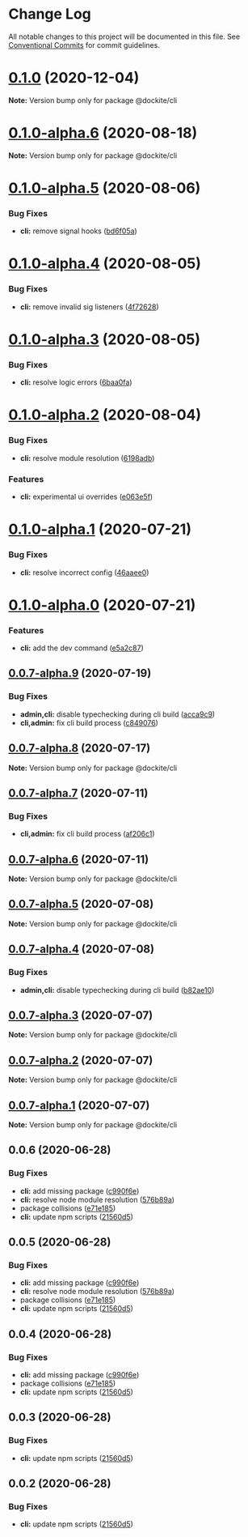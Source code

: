 # Change Log

All notable changes to this project will be documented in this file.
See [Conventional Commits](https://conventionalcommits.org) for commit guidelines.

# [0.1.0](https://github.com/dockite/dockite/compare/@dockite/cli@0.1.0-alpha.6...@dockite/cli@0.1.0) (2020-12-04)

**Note:** Version bump only for package @dockite/cli





# [0.1.0-alpha.6](https://github.com/dockite/dockite/compare/@dockite/cli@0.1.0-alpha.5...@dockite/cli@0.1.0-alpha.6) (2020-08-18)

**Note:** Version bump only for package @dockite/cli





# [0.1.0-alpha.5](https://github.com/dockite/dockite/compare/@dockite/cli@0.1.0-alpha.4...@dockite/cli@0.1.0-alpha.5) (2020-08-06)


### Bug Fixes

* **cli:** remove signal hooks ([bd6f05a](https://github.com/dockite/dockite/commit/bd6f05a77e3d2b2ce0b26491b31f8af483672a80))





# [0.1.0-alpha.4](https://github.com/dockite/dockite/compare/@dockite/cli@0.1.0-alpha.3...@dockite/cli@0.1.0-alpha.4) (2020-08-05)


### Bug Fixes

* **cli:** remove invalid sig listeners ([4f72628](https://github.com/dockite/dockite/commit/4f72628ced3ad3119649865189cb634777b3f500))





# [0.1.0-alpha.3](https://github.com/dockite/dockite/compare/@dockite/cli@0.1.0-alpha.2...@dockite/cli@0.1.0-alpha.3) (2020-08-05)


### Bug Fixes

* **cli:** resolve logic errors ([6baa0fa](https://github.com/dockite/dockite/commit/6baa0fa0dfde5499e35e5440cc8464fdd784cdea))





# [0.1.0-alpha.2](https://github.com/dockite/dockite/compare/@dockite/cli@0.1.0-alpha.1...@dockite/cli@0.1.0-alpha.2) (2020-08-04)


### Bug Fixes

* **cli:** resolve module resolution ([6198adb](https://github.com/dockite/dockite/commit/6198adbc163b2ed874fb758788caefc135e99bff))


### Features

* **cli:** experimental ui overrides ([e063e5f](https://github.com/dockite/dockite/commit/e063e5fd560238914edce050776271f4f987cca6))





# [0.1.0-alpha.1](https://github.com/dockite/dockite/compare/@dockite/cli@0.1.0-alpha.0...@dockite/cli@0.1.0-alpha.1) (2020-07-21)


### Bug Fixes

* **cli:** resolve incorrect config ([46aaee0](https://github.com/dockite/dockite/commit/46aaee0497b30c2b38a0a9569047de694fa4c902))





# [0.1.0-alpha.0](https://github.com/dockite/dockite/compare/@dockite/cli@0.0.7-alpha.9...@dockite/cli@0.1.0-alpha.0) (2020-07-21)


### Features

* **cli:** add the dev command ([e5a2c87](https://github.com/dockite/dockite/commit/e5a2c8744d069a677366119aec9f5cdc07e69ab7))





## [0.0.7-alpha.9](https://github.com/dockite/dockite/compare/@dockite/cli@0.0.6...@dockite/cli@0.0.7-alpha.9) (2020-07-19)


### Bug Fixes

* **admin,cli:** disable typechecking during cli build ([acca9c9](https://github.com/dockite/dockite/commit/acca9c961e44d443351d445aa72e943714d77025))
* **cli,admin:** fix cli build process ([c849076](https://github.com/dockite/dockite/commit/c8490765de7f5c3cba4deb422fc77e3b8b0a950b))





## [0.0.7-alpha.8](https://github.com/dockite/dockite/compare/@dockite/cli@0.0.7-alpha.7...@dockite/cli@0.0.7-alpha.8) (2020-07-17)

**Note:** Version bump only for package @dockite/cli





## [0.0.7-alpha.7](https://github.com/dockite/dockite/compare/@dockite/cli@0.0.7-alpha.6...@dockite/cli@0.0.7-alpha.7) (2020-07-11)


### Bug Fixes

* **cli,admin:** fix cli build process ([af206c1](https://github.com/dockite/dockite/commit/af206c17c27a63bdb10812f6b3a95e3f79f9de09))





## [0.0.7-alpha.6](https://github.com/dockite/dockite/compare/@dockite/cli@0.0.7-alpha.5...@dockite/cli@0.0.7-alpha.6) (2020-07-11)

**Note:** Version bump only for package @dockite/cli





## [0.0.7-alpha.5](https://github.com/dockite/dockite/compare/@dockite/cli@0.0.7-alpha.4...@dockite/cli@0.0.7-alpha.5) (2020-07-08)

**Note:** Version bump only for package @dockite/cli





## [0.0.7-alpha.4](https://github.com/dockite/dockite/compare/@dockite/cli@0.0.7-alpha.3...@dockite/cli@0.0.7-alpha.4) (2020-07-08)


### Bug Fixes

* **admin,cli:** disable typechecking during cli build ([b82ae10](https://github.com/dockite/dockite/commit/b82ae10b1de883f762f4bce3f98f6a2a9b2e457e))





## [0.0.7-alpha.3](https://github.com/dockite/dockite/compare/@dockite/cli@0.0.7-alpha.2...@dockite/cli@0.0.7-alpha.3) (2020-07-07)

**Note:** Version bump only for package @dockite/cli





## [0.0.7-alpha.2](https://github.com/dockite/dockite/compare/@dockite/cli@0.0.7-alpha.1...@dockite/cli@0.0.7-alpha.2) (2020-07-07)

**Note:** Version bump only for package @dockite/cli





## [0.0.7-alpha.1](https://github.com/dockite/dockite/compare/@dockite/cli@0.0.6...@dockite/cli@0.0.7-alpha.1) (2020-07-07)

**Note:** Version bump only for package @dockite/cli





## 0.0.6 (2020-06-28)


### Bug Fixes

* **cli:** add missing package ([c990f6e](https://github.com/dockite/dockite/commit/c990f6e385529d14c99339e256ca86f5f61a6a20))
* **cli:** resolve node module resolution ([576b89a](https://github.com/dockite/dockite/commit/576b89aea7a519c942c089fad9e2a296cef97200))
* package collisions ([e71e185](https://github.com/dockite/dockite/commit/e71e185e225708841102247b6ec7dd794252cad8))
* **cli:** update npm scripts ([21560d5](https://github.com/dockite/dockite/commit/21560d55b5ef8d9fbd5a971a2f0278e88a95cc16))





## 0.0.5 (2020-06-28)


### Bug Fixes

* **cli:** add missing package ([c990f6e](https://github.com/dockite/dockite/commit/c990f6e385529d14c99339e256ca86f5f61a6a20))
* **cli:** resolve node module resolution ([576b89a](https://github.com/dockite/dockite/commit/576b89aea7a519c942c089fad9e2a296cef97200))
* package collisions ([e71e185](https://github.com/dockite/dockite/commit/e71e185e225708841102247b6ec7dd794252cad8))
* **cli:** update npm scripts ([21560d5](https://github.com/dockite/dockite/commit/21560d55b5ef8d9fbd5a971a2f0278e88a95cc16))





## 0.0.4 (2020-06-28)


### Bug Fixes

* **cli:** add missing package ([c990f6e](https://github.com/dockite/dockite/commit/c990f6e385529d14c99339e256ca86f5f61a6a20))
* package collisions ([e71e185](https://github.com/dockite/dockite/commit/e71e185e225708841102247b6ec7dd794252cad8))
* **cli:** update npm scripts ([21560d5](https://github.com/dockite/dockite/commit/21560d55b5ef8d9fbd5a971a2f0278e88a95cc16))





## 0.0.3 (2020-06-28)


### Bug Fixes

* **cli:** update npm scripts ([21560d5](https://github.com/dockite/dockite/commit/21560d55b5ef8d9fbd5a971a2f0278e88a95cc16))





## 0.0.2 (2020-06-28)


### Bug Fixes

* **cli:** update npm scripts ([21560d5](https://github.com/dockite/dockite/commit/21560d55b5ef8d9fbd5a971a2f0278e88a95cc16))

